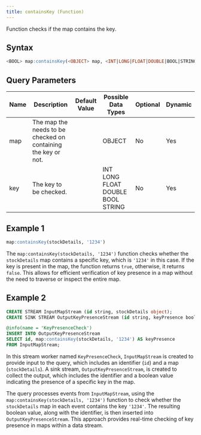 ```yaml
---
title: containsKey (Function)
---
```


Function checks if the map contains the key.

## Syntax

```sql
<BOOL> map:containsKey(<OBJECT> map, <INT|LONG|FLOAT|DOUBLE|BOOL|STRING> key)
```

## Query Parameters

| Name | Description  | Default Value | Possible Data Types | Optional | Dynamic |
|------|--------------|---------------|---------------------|----------|---------|
| map  | The map the needs to be checked on containing the key or not. |               | OBJECT  | No   | Yes   |
| key | The key to be checked. |          | INT LONG FLOAT DOUBLE BOOL STRING | No  | Yes  |

## Example 1

```sql
map:containsKey(stockDetails, '1234')
```

The `map:containsKey(stockDetails, '1234')` function checks whether the `stockDetails` map contains a specific key, which is `'1234'` in this case. If the key is present in the map, the function returns `true`, otherwise, it returns `false`. This allows for efficient verification of key presence in a map without the need to traverse or inspect the entire map.

## Example 2

```sql
CREATE STREAM InputMapStream (id string, stockDetails object);
CREATE SINK STREAM OutputKeyPresenceStream (id string, keyPresence bool);

@info(name = 'KeyPresenceCheck')
INSERT INTO OutputKeyPresenceStream
SELECT id, map:containsKey(stockDetails, '1234') AS keyPresence
FROM InputMapStream;
```

In this stream worker named `KeyPresenceCheck`, `InputMapStream` is created to provide input to the query, which includes an identifier (`id`) and a map (`stockDetails`). A sink stream, `OutputKeyPresenceStream`, is created to collect the output, which includes the identifier and a boolean value indicating the presence of a specific key in the map.

The query processes events from `InputMapStream`, using the `map:containsKey(stockDetails, '1234')` function to check whether the `stockDetails` map in each event contains the key `'1234'`. The resulting boolean value, along with the identifier, is then inserted into `OutputKeyPresenceStream`. This approach provides real-time checking of key presence in maps within a data stream.

